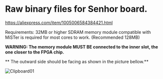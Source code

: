 # Raw binary files for Senhor board.


https://aliexpress.com/item/1005006584384421.html

Requirements: 32MB or higher SDRAM memory module compatible with MiSTer is required for most cores to work. (Recommended 128MB)

**WARNING: The memory module MUST BE connected to the inner slot, the one closer to the FPGA chip.**

** The outward side should be facing as shown in the picture bellow.**

![Clipboard01](https://github.com/user-attachments/assets/5d5292ab-acc2-4b75-9715-01001581ac89)
